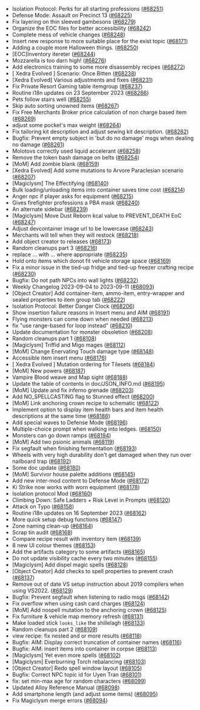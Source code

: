 * Isolation Protocol: Perks for all starting professions ([#68251](https://github.com/CleverRaven/Cataclysm-DDA/pull/68251))
* Defense Mode: Assault on Precinct 13 ([#68225](https://github.com/CleverRaven/Cataclysm-DDA/pull/68225))
* Fix layering on thin sleeved gambesons ([#68279](https://github.com/CleverRaven/Cataclysm-DDA/pull/68279))
* Organize the EOC files for better accessibility ([#68242](https://github.com/CleverRaven/Cataclysm-DDA/pull/68242))
* Complete mess of vehicle changes ([#68248](https://github.com/CleverRaven/Cataclysm-DDA/pull/68248))
* Insert new response to more suitable place for the exist topic ([#68171](https://github.com/CleverRaven/Cataclysm-DDA/pull/68171))
* Adding a couple more Halloween things. ([#68250](https://github.com/CleverRaven/Cataclysm-DDA/pull/68250))
* [EOC]Inventory itereter ([#68244](https://github.com/CleverRaven/Cataclysm-DDA/pull/68244))
* Mozzarella is too darn high! ([#68276](https://github.com/CleverRaven/Cataclysm-DDA/pull/68276))
* Add electronics training to some more disassembly recipes ([#68272](https://github.com/CleverRaven/Cataclysm-DDA/pull/68272))
* [ Xedra Evolved ] Scenario: Once Bitten ([#68238](https://github.com/CleverRaven/Cataclysm-DDA/pull/68238))
* [Xedra Evolved] Various adjustments and fixes ([#68231](https://github.com/CleverRaven/Cataclysm-DDA/pull/68231))
* Fix Private Resort Gaming table itemgroup ([#68237](https://github.com/CleverRaven/Cataclysm-DDA/pull/68237))
* Routine i18n updates on 23 September 2023 ([#68266](https://github.com/CleverRaven/Cataclysm-DDA/pull/68266))
* Pets follow stairs well ([#68255](https://github.com/CleverRaven/Cataclysm-DDA/pull/68255))
* Skip auto sorting unowned items ([#68267](https://github.com/CleverRaven/Cataclysm-DDA/pull/68267))
* Fix Free Merchants Broker price calculation of non charge based item ([#68269](https://github.com/CleverRaven/Cataclysm-DDA/pull/68269))
* adjust some pocket's max weight ([#68264](https://github.com/CleverRaven/Cataclysm-DDA/pull/68264))
* Fix tailoring kit description and adjust sewing kit description. ([#68262](https://github.com/CleverRaven/Cataclysm-DDA/pull/68262))
* Bugfix: Prevent empty subject in 'but do no damage' msgs when dealing no damage ([#68261](https://github.com/CleverRaven/Cataclysm-DDA/pull/68261))
* Molotovs correctly used liquid accelerant ([#68258](https://github.com/CleverRaven/Cataclysm-DDA/pull/68258))
* Remove the token bash damage on belts ([#68254](https://github.com/CleverRaven/Cataclysm-DDA/pull/68254))
* [MoM] Add zombie blank ([#68159](https://github.com/CleverRaven/Cataclysm-DDA/pull/68159))
* [Xedra Evolved] Add some mutations to Arvore Paraclesian scenario ([#68207](https://github.com/CleverRaven/Cataclysm-DDA/pull/68207))
* [Magiclysm] The Effectifying ([#68140](https://github.com/CleverRaven/Cataclysm-DDA/pull/68140))
* Bulk loading/unloading items into container saves time cost ([#68214](https://github.com/CleverRaven/Cataclysm-DDA/pull/68214))
* Anger npc if player asks for equipment ([#68215](https://github.com/CleverRaven/Cataclysm-DDA/pull/68215))
* Gives firefighter professions a PBA mask ([#68240](https://github.com/CleverRaven/Cataclysm-DDA/pull/68240))
* An alternate sidebar ([#68239](https://github.com/CleverRaven/Cataclysm-DDA/pull/68239))
* [Magiclysm] Move Dust Reborn kcal value to PREVENT_DEATH EoC ([#68247](https://github.com/CleverRaven/Cataclysm-DDA/pull/68247))
* Adjust devcontainer image url to be lowercase ([#68243](https://github.com/CleverRaven/Cataclysm-DDA/pull/68243))
* Merchants will tell when they will restock ([#68218](https://github.com/CleverRaven/Cataclysm-DDA/pull/68218))
* Add object creator to releases ([#68173](https://github.com/CleverRaven/Cataclysm-DDA/pull/68173))
* Random cleanups part 3 ([#68216](https://github.com/CleverRaven/Cataclysm-DDA/pull/68216))
* replace ... with … where appropriate ([#68235](https://github.com/CleverRaven/Cataclysm-DDA/pull/68235))
* Hold onto items which donot fit vehicle storage space ([#68169](https://github.com/CleverRaven/Cataclysm-DDA/pull/68169))
* Fix a minor issue in the tied-up fridge and tied-up freezer crafting recipe ([#68230](https://github.com/CleverRaven/Cataclysm-DDA/pull/68230))
* Bugfix: Do not path NPCs into wall lights ([#68232](https://github.com/CleverRaven/Cataclysm-DDA/pull/68232))
* Weekly Changelog 2023-09-04 to 2023-09-11 ([#68093](https://github.com/CleverRaven/Cataclysm-DDA/pull/68093))
* [Object Creator] Add container-item, ammo-item, entry-wrapper and sealed properties to item group tab ([#68222](https://github.com/CleverRaven/Cataclysm-DDA/pull/68222))
* Isolation Protocol: Better Danger Clock ([#68206](https://github.com/CleverRaven/Cataclysm-DDA/pull/68206))
* Show insertion failure reasons in Insert menu and AIM ([#68191](https://github.com/CleverRaven/Cataclysm-DDA/pull/68191))
* Flying monsters can come down when needed ([#68213](https://github.com/CleverRaven/Cataclysm-DDA/pull/68213))
* fix "use range-based for loop instead" ([#68210](https://github.com/CleverRaven/Cataclysm-DDA/pull/68210))
* Update documentation for monster obsoletion ([#68208](https://github.com/CleverRaven/Cataclysm-DDA/pull/68208))
* Random cleanups part 1 ([#68108](https://github.com/CleverRaven/Cataclysm-DDA/pull/68108))
* [Magiclysm] Triffid and Migo mages ([#68112](https://github.com/CleverRaven/Cataclysm-DDA/pull/68112))
* [MoM] Change Enervating Touch damage type ([#68148](https://github.com/CleverRaven/Cataclysm-DDA/pull/68148))
* Accessible item insert menu ([#68176](https://github.com/CleverRaven/Cataclysm-DDA/pull/68176))
* [ Xedra Evolved ] Mutation ordering for Tilesets ([#68184](https://github.com/CleverRaven/Cataclysm-DDA/pull/68184))
* [MoM] New powers ([#68187](https://github.com/CleverRaven/Cataclysm-DDA/pull/68187))
* Vampire Blood weave and Map sight ([#68188](https://github.com/CleverRaven/Cataclysm-DDA/pull/68188))
* Update the table of contents in doc/JSON_INFO.md ([#68195](https://github.com/CleverRaven/Cataclysm-DDA/pull/68195))
* [MoM] Update and fix inferno grenade ([#68203](https://github.com/CleverRaven/Cataclysm-DDA/pull/68203))
* Add NO_SPELLCASTING flag to Stunned effect ([#68200](https://github.com/CleverRaven/Cataclysm-DDA/pull/68200))
* [MoM] Link anchoring crown recipe to schematic ([#68122](https://github.com/CleverRaven/Cataclysm-DDA/pull/68122))
* Implement option to display item health bars and item health descriptions at the same time ([#68186](https://github.com/CleverRaven/Cataclysm-DDA/pull/68186))
* Add special waves to Defense Mode ([#68196](https://github.com/CleverRaven/Cataclysm-DDA/pull/68196))
* Multiple-choice prompt when walking into ledges. ([#68150](https://github.com/CleverRaven/Cataclysm-DDA/pull/68150))
* Monsters can go down ramps ([#68194](https://github.com/CleverRaven/Cataclysm-DDA/pull/68194))
* [MoM] Add two psionic animals ([#68119](https://github.com/CleverRaven/Cataclysm-DDA/pull/68119))
* Fix segfault when finishing fermentation ([#68193](https://github.com/CleverRaven/Cataclysm-DDA/pull/68193))
* Wheels with very high durability don't get damaged when they run over nailboard trap ([#68192](https://github.com/CleverRaven/Cataclysm-DDA/pull/68192))
* Some doc update  ([#68180](https://github.com/CleverRaven/Cataclysm-DDA/pull/68180))
* [MoM] Survivor house palette additions ([#68145](https://github.com/CleverRaven/Cataclysm-DDA/pull/68145))
* Add new inter-mod content to Defense Mode ([#68172](https://github.com/CleverRaven/Cataclysm-DDA/pull/68172))
* Ki Strike now works with worn equipment ([#68178](https://github.com/CleverRaven/Cataclysm-DDA/pull/68178))
* Isolation protocol Mod ([#68160](https://github.com/CleverRaven/Cataclysm-DDA/pull/68160))
* Climbing Down: Safe Ladders + Risk Level in Prompts ([#68120](https://github.com/CleverRaven/Cataclysm-DDA/pull/68120))
* Attack on Typo ([#68158](https://github.com/CleverRaven/Cataclysm-DDA/pull/68158))
* Routine i18n updates on 16 September 2023 ([#68162](https://github.com/CleverRaven/Cataclysm-DDA/pull/68162))
* More quick setup debug functions ([#68147](https://github.com/CleverRaven/Cataclysm-DDA/pull/68147))
* Zone naming clean-up ([#68164](https://github.com/CleverRaven/Cataclysm-DDA/pull/68164))
* Scrap tin audit ([#68168](https://github.com/CleverRaven/Cataclysm-DDA/pull/68168))
* Compare recipe result with inventory item ([#68139](https://github.com/CleverRaven/Cataclysm-DDA/pull/68139))
* 8 new UI colour themes ([#68153](https://github.com/CleverRaven/Cataclysm-DDA/pull/68153))
* Add the artifacts category to some artifacts ([#68165](https://github.com/CleverRaven/Cataclysm-DDA/pull/68165))
* Do not update visibility cache every two minutes ([#68155](https://github.com/CleverRaven/Cataclysm-DDA/pull/68155))
* [Magiclysm] Add dispel magic spells ([#68128](https://github.com/CleverRaven/Cataclysm-DDA/pull/68128))
* [Object Creator] Add checks to spell properties to prevent crash ([#68137](https://github.com/CleverRaven/Cataclysm-DDA/pull/68137))
* Remove out of date VS setup instruction about 2019 compilers when using VS2022. ([#68129](https://github.com/CleverRaven/Cataclysm-DDA/pull/68129))
* Bugfix: Prevent segfault when listening to radio msgs ([#68142](https://github.com/CleverRaven/Cataclysm-DDA/pull/68142))
* Fix overflow when using cash card charges ([#68124](https://github.com/CleverRaven/Cataclysm-DDA/pull/68124))
* [MoM] Add nospell mutation to the anchoring crown ([#68125](https://github.com/CleverRaven/Cataclysm-DDA/pull/68125))
* Fix furniture & vehicle map memory refresh ([#68131](https://github.com/CleverRaven/Cataclysm-DDA/pull/68131))
* Make loaded stick ``looks_like`` the shillelagh ([#68133](https://github.com/CleverRaven/Cataclysm-DDA/pull/68133))
* Random cleanups part 2 ([#68109](https://github.com/CleverRaven/Cataclysm-DDA/pull/68109))
* view recipe: fix nested and or more results ([#68118](https://github.com/CleverRaven/Cataclysm-DDA/pull/68118))
* Bugfix: AIM: Display correct truncation of container names ([#68116](https://github.com/CleverRaven/Cataclysm-DDA/pull/68116))
* Bugfix: AIM: insert items into container in corpse ([#68113](https://github.com/CleverRaven/Cataclysm-DDA/pull/68113))
* [Magiclysm] Yet even more spells ([#68102](https://github.com/CleverRaven/Cataclysm-DDA/pull/68102))
* [Magiclysm] Everburning Torch rebalancing ([#68103](https://github.com/CleverRaven/Cataclysm-DDA/pull/68103))
* [Object Creator] Redo spell window layout ([#68105](https://github.com/CleverRaven/Cataclysm-DDA/pull/68105))
* Bugfix: Correct NPC topic id for Uyen Tran ([#68101](https://github.com/CleverRaven/Cataclysm-DDA/pull/68101))
* fix: set min-max age for random characters ([#68099](https://github.com/CleverRaven/Cataclysm-DDA/pull/68099))
* Updated Alloy Reference Manual ([#68098](https://github.com/CleverRaven/Cataclysm-DDA/pull/68098))
* Add smartphone length (and adjust some items) ([#68095](https://github.com/CleverRaven/Cataclysm-DDA/pull/68095))
* Fix Magiclysm merge errors ([#68094](https://github.com/CleverRaven/Cataclysm-DDA/pull/68094))
